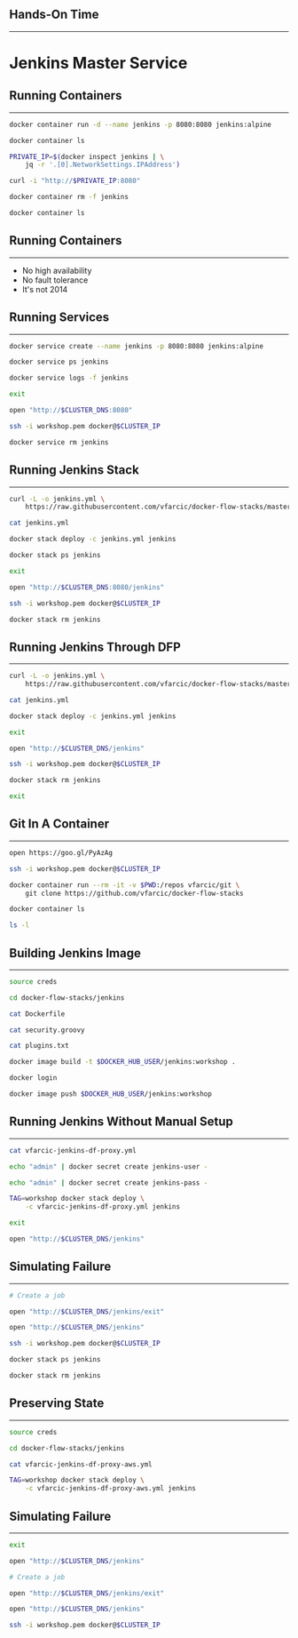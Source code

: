 ## Hands-On Time

---

# Jenkins Master Service


## Running Containers

---

```bash
docker container run -d --name jenkins -p 8080:8080 jenkins:alpine

docker container ls

PRIVATE_IP=$(docker inspect jenkins | \
    jq -r '.[0].NetworkSettings.IPAddress')

curl -i "http://$PRIVATE_IP:8080"

docker container rm -f jenkins

docker container ls
```


## Running Containers

---

* No high availability
* No fault tolerance
* It's not 2014


## Running Services

---

```bash
docker service create --name jenkins -p 8080:8080 jenkins:alpine

docker service ps jenkins

docker service logs -f jenkins

exit

open "http://$CLUSTER_DNS:8080"

ssh -i workshop.pem docker@$CLUSTER_IP

docker service rm jenkins
```


## Running Jenkins Stack

---

```bash
curl -L -o jenkins.yml \
    https://raw.githubusercontent.com/vfarcic/docker-flow-stacks/master/jenkins/jenkins.yml

cat jenkins.yml

docker stack deploy -c jenkins.yml jenkins

docker stack ps jenkins

exit

open "http://$CLUSTER_DNS:8080/jenkins"

ssh -i workshop.pem docker@$CLUSTER_IP

docker stack rm jenkins
```


## Running Jenkins Through DFP

---

```bash
curl -L -o jenkins.yml \
    https://raw.githubusercontent.com/vfarcic/docker-flow-stacks/master/jenkins/jenkins-df-proxy.yml

cat jenkins.yml

docker stack deploy -c jenkins.yml jenkins

exit

open "http://$CLUSTER_DNS/jenkins"

ssh -i workshop.pem docker@$CLUSTER_IP

docker stack rm jenkins

exit
```


## Git In A Container

---

```bash
open https://goo.gl/PyAzAg

ssh -i workshop.pem docker@$CLUSTER_IP

docker container run --rm -it -v $PWD:/repos vfarcic/git \
    git clone https://github.com/vfarcic/docker-flow-stacks

docker container ls

ls -l
```


## Building Jenkins Image

---

```bash
source creds

cd docker-flow-stacks/jenkins

cat Dockerfile

cat security.groovy

cat plugins.txt

docker image build -t $DOCKER_HUB_USER/jenkins:workshop .

docker login

docker image push $DOCKER_HUB_USER/jenkins:workshop
```


## Running Jenkins Without Manual Setup

---

```bash
cat vfarcic-jenkins-df-proxy.yml

echo "admin" | docker secret create jenkins-user -

echo "admin" | docker secret create jenkins-pass -

TAG=workshop docker stack deploy \
    -c vfarcic-jenkins-df-proxy.yml jenkins

exit

open "http://$CLUSTER_DNS/jenkins"
```


## Simulating Failure

---

```bash
# Create a job

open "http://$CLUSTER_DNS/jenkins/exit"

open "http://$CLUSTER_DNS/jenkins"

ssh -i workshop.pem docker@$CLUSTER_IP

docker stack ps jenkins

docker stack rm jenkins
```


## Preserving State

---

```bash
source creds

cd docker-flow-stacks/jenkins

cat vfarcic-jenkins-df-proxy-aws.yml

TAG=workshop docker stack deploy \
    -c vfarcic-jenkins-df-proxy-aws.yml jenkins
```


## Simulating Failure

---

```bash
exit

open "http://$CLUSTER_DNS/jenkins"

# Create a job

open "http://$CLUSTER_DNS/jenkins/exit"

open "http://$CLUSTER_DNS/jenkins"

ssh -i workshop.pem docker@$CLUSTER_IP
```
